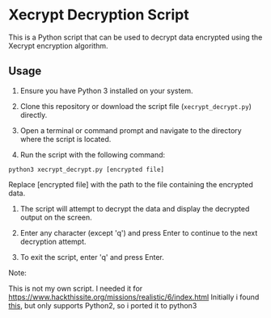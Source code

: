 # Xecrypt Decryption Script

This is a Python script that can be used to decrypt data encrypted using the Xecrypt encryption algorithm.

## Usage

1. Ensure you have Python 3 installed on your system.

2. Clone this repository or download the script file (`xecrypt_decrypt.py`) directly.

3. Open a terminal or command prompt and navigate to the directory where the script is located.

4. Run the script with the following command:

```shell
python3 xecrypt_decrypt.py [encrypted file]
```
Replace [encrypted file] with the path to the file containing the encrypted data.

1. The script will attempt to decrypt the data and display the decrypted output on the screen.

2. Enter any character (except 'q') and press Enter to continue to the next decryption attempt.

3. To exit the script, enter 'q' and press Enter.



Note:

This is not my own script.
I needed it for https://www.hackthissite.org/missions/realistic/6/index.html
Initially i found [this](https://github.com/rudolfce/XECryption-crack), but only supports Python2, so i ported it to python3
